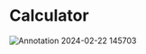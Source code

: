 # Calculator
![Annotation 2024-02-22 145703](https://github.com/Muhammadali30/Calculator/assets/116380661/023662e1-c2d9-46dc-a412-16bacfda5d44)
